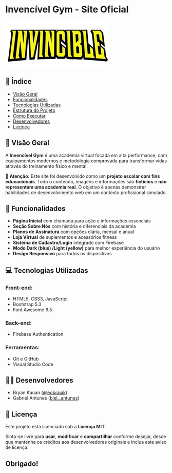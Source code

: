 # Invencível Gym - Site Oficial

![Logo Invencível Gym](assets/logoamarelo.png)

## 📌 Índice
- [Visão Geral](#visão-geral)
- [Funcionalidades](#funcionalidades)
- [Tecnologias Utilizadas](#tecnologias-utilizadas)
- [Estrutura do Projeto](#estrutura-do-projeto)
- [Como Executar](#como-executar)
- [Desenvolvedores](#desenvolvedores)
- [Licença](#licença)

## 🌟 Visão Geral
A **Invencível Gym** é uma academia virtual focada em alta performance, com equipamentos modernos e metodologia comprovada para transformar vidas através do treinamento físico e mental.

📝 **Atenção:** Este site foi desenvolvido como um **projeto escolar com fins educacionais**. Todo o conteúdo, imagens e informações são **fictícios** e **não representam uma academia real**. O objetivo é apenas demonstrar habilidades de desenvolvimento web em um contexto profissional simulado.

## 🚀 Funcionalidades
- **Página Inicial** com chamada para ação e informações essenciais
- **Seção Sobre Nós** com história e diferenciais da academia
- **Planos de Assinatura** com opções diária, mensal e anual
- **Loja Virtual** de suplementos e acessórios fitness
- **Sistema de Cadastro/Login** integrado com Firebase
- **Modo Dark (blue) /Light (yellow)** para melhor experiência do usuário
- **Design Responsivo** para todos os dispositivos

## 💻 Tecnologias Utilizadas
### Front-end:
- HTML5, CSS3, JavaScript
- Bootstrap 5.3
- Font Awesome 6.5

### Back-end:
- Firebase Authentication

### Ferramentas:
- Git e GitHub
- Visual Studio Code

## 👨‍💻 Desenvolvedores
- Bryan Kauan ([@eobraiak](https://www.instagram.com/eobraiak/))
- Gabriel Antunes ([biel_.antunes](https://www.instagram.com/biel_.antunes/))

## 📜 Licença

Este projeto está licenciado sob a **Licença MIT**.

Sinta-se livre para **usar**, **modificar** e **compartilhar** conforme desejar, desde que mantenha os créditos aos desenvolvedores originais e inclua este aviso de licença.

## Obrigado!





